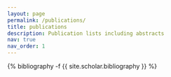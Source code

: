 ```yaml
---
layout: page
permalink: /publications/
title: publications
description: Publication lists including abstracts
nav: true
nav_order: 1
---
```

<!-- _pages/publications.md -->
<div class="publications">

{% bibliography -f {{ site.scholar.bibliography }} %}

</div>
